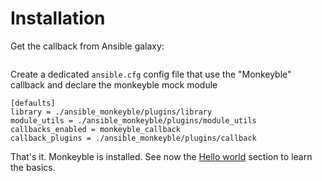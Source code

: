 # Installation

Get the callback from Ansible galaxy:
```

```

Create a dedicated `ansible.cfg` config file that use the "Monkeyble" callback and declare the monkeyble mock module
```
[defaults]
library = ./ansible_monkeyble/plugins/library
module_utils = ./ansible_monkeyble/plugins/module_utils
callbacks_enabled = monkeyble_callback
callback_plugins = ./ansible_monkeyble/plugins/callback
```

That's it. Monkeyble is installed. See now the [Hello world](hello_world.md) section to learn the basics.
